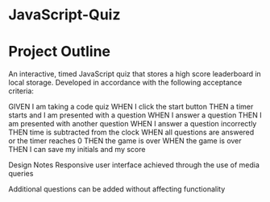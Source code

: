 # JavaScript-Quiz

# Project Outline


An interactive, timed JavaScript quiz that stores a high score leaderboard in local storage. Developed in accordance with the following acceptance criteria:

GIVEN I am taking a code quiz
WHEN I click the start button
THEN a timer starts and I am presented with a question
WHEN I answer a question
THEN I am presented with another question
WHEN I answer a question incorrectly
THEN time is subtracted from the clock
WHEN all questions are answered or the timer reaches 0
THEN the game is over
WHEN the game is over
THEN I can save my initials and my score

Design Notes
Responsive user interface achieved through the use of media queries

Additional questions can be added without affecting functionality

